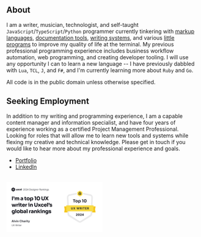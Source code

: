 ## About

I am a writer, musician, technologist, and self-taught `JavaScript`/`TypeScript`/`Python` programmer currently tinkering with [markup languages](https://github.com/unforswearing/todo_markup.js), [documentation tools](https://github.com/unforswearing/xdoc), [writing systems](https://github.com/unforswearing/poyml), and various [little programs](https://github.com/unforswearing/aliaser) to improve my quality of life at the terminal. My previous professional programming experience includes business workflow automation, web programming, and creating developer tooling. I will use any opportunity I can to learn a new language -- I have previously dabbled with `Lua`, `TCL`, `J`, and `F#`, and I'm currently learning more about `Ruby` and `Go`.

All code is in the public domain unless otherwise specified.

## Seeking Employment

In addition to my writing and programming experience, I am a capable content manager and information specialist, and have four years of experience working as a certified Project Management Professional. Looking for roles that will allow me to learn new tools and systems while flexing my creative and technical knowledge. Please get in touch if you would like to hear more about my professional experience and goals.

- [Portfolio](https://unforswearing.com)
- [LinkedIn](https://linkedin.com/in/alvin-charity)

<br />

<img src="uxcel2024.png" width="50%" />
